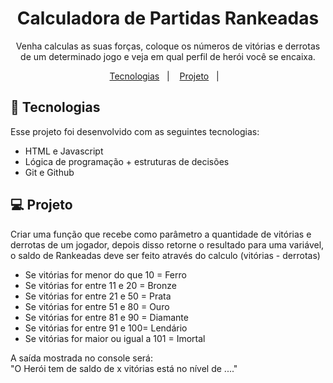 <h1 align="center"> Calculadora de Partidas Rankeadas </h1>

<p align="center">
Venha calculas as suas forças, coloque os números de vitórias e derrotas de um determinado jogo e veja em qual perfil de herói você se encaixa. <br/>
</p>

<p align="center">
  <a href="#-tecnologias">Tecnologias</a>&nbsp;&nbsp;&nbsp;|&nbsp;&nbsp;&nbsp;
  <a href="#-projeto">Projeto</a>&nbsp;&nbsp;&nbsp;|&nbsp;&nbsp;&nbsp;
</p>

## 🚀 Tecnologias

Esse projeto foi desenvolvido com as seguintes tecnologias:

- HTML e Javascript
- Lógica de programação + estruturas de decisões
- Git e Github

## 💻 Projeto

Criar uma função que recebe como parâmetro a quantidade de vitórias e derrotas de um jogador, depois disso retorne o resultado para uma variável, o saldo de Rankeadas deve ser feito através do calculo (vitórias - derrotas)

* Se vitórias for menor do que 10 = Ferro </br>
* Se vitórias for entre 11 e 20 = Bronze </br>
* Se vitórias for entre 21 e 50 = Prata </br>
* Se vitórias for entre 51 e 80 = Ouro </br>
* Se vitórias for entre 81 e 90 = Diamante </br>
* Se vitórias for entre 91 e 100= Lendário </br>
* Se vitórias for maior ou igual a 101 = Imortal </br>

A saída mostrada no console será: </br>
"O Herói tem de saldo de x vitórias está no nível de ...."
